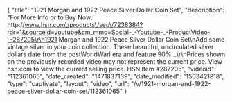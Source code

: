 {
    "title": "1921 Morgan and 1922 Peace Silver Dollar Coin Set",
    "description": "For More Info or to Buy Now: http:\/\/www.hsn.com\/products\/seo\/7238384?rdr=1&sourceid=youtube&cm_mmc=Social-_-Youtube-_-ProductVideo-_-287205\r\n1921 Morgan and 1922 Peace Silver Dollar Coin Set\nAdd some vintage silver in your coin collection. These beautiful, uncirculated silver dollars date from the postWorldWarI era and feature 90%...\r\nPrices shown on the previously recorded video may not represent the current price.  View hsn.com to view the current selling price. HSN Item #287205",
    "videoid": "112361065",
    "date_created": "1471837139",
    "date_modified": "1503421818",
    "type": "captivate",
    "layout": "video",
    "url": "\/v\/1921-morgan-and-1922-peace-silver-dollar-coin-set\/112361065"
}